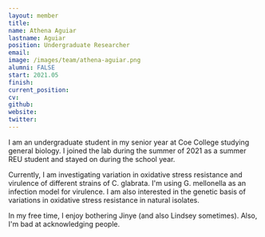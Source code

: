```yaml
---
layout: member
title:
name: Athena Aguiar
lastname: Aguiar
position: Undergraduate Researcher
email: 
image: /images/team/athena-aguiar.png
alumni: FALSE
start: 2021.05
finish:
current_position:
cv: 
github: 
website: 
twitter: 
---
```


I am an undergraduate student in my senior year at Coe College studying general biology. I joined the lab during the summer of 2021 as a summer REU student and stayed on during the school year.

Currently, I am investigating variation in oxidative stress resistance and virulence of different strains of C. glabrata. I'm using G. mellonella as an infection model for virulence. I am also interested in the genetic basis of variations in oxidative stress resistance in natural isolates.

In my free time, I enjoy bothering Jinye (and also Lindsey sometimes). Also, I'm bad at acknowledging people.
